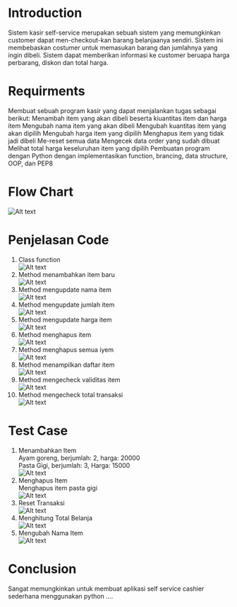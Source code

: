 # Introduction <br/>
Sistem kasir self-service merupakan sebuah sistem yang memungkinkan customer dapat men-checkout-kan barang belanjaanya sendiri. Sistem ini membebaskan costumer untuk memasukan barang dan jumlahnya yang ingin dibeli. Sistem dapat memberikan informasi ke customer beruapa harga perbarang, diskon dan total harga.

# Requirments <br/>
Membuat sebuah program kasir yang dapat menjalankan tugas sebagai berikut:
    Menambah item yang akan dibeli beserta kiuantitas item dan harga item
    Mengubah nama item yang akan dibeli
    Mengubah kuantitas item yang akan dipilih
    Mengubah harga item yang dipilih
    Menghapus item yang tidak jadi dibeli
    Me-reset semua data
    Mengecek data order yang sudah dibuat
    Melihat total harga keseluruhan item yang dipilih
Pembuatan program dengan Python dengan implementasikan function, brancing, data structure, OOP, dan PEP8

# Flow Chart <br/>
<img src="https://github.com/randityateri/Cashier/blob/master/Flowchart.png" alt="Alt text" title="FlowChart"> <br/>

# Penjelasan Code <br/>
1. Class function <br/>
   <img src="https://github.com/randityateri/Cashier/blob/master/1.class.png" alt="Alt text" title="Class Function"> <br/>
2. Method menambahkan item baru <br/>
   <img src="https://github.com/randityateri/Cashier/blob/master/2.add_item.png" alt="Alt text" title="new_item"> <br/>
3. Method mengupdate nama item <br/>
   <img src="https://github.com/randityateri/Cashier/blob/master/3.update_item_name.png" alt="Alt text" title="update_name"> <br/>
4. Method mengupdate jumlah item <br/>
   <img src="https://github.com/randityateri/Cashier/blob/master/4.update_item_qty.png" alt="Alt text" title="update_qty"> <br/>
5. Method mengupdate harga item <br/>
   <img src="https://github.com/randityateri/Cashier/blob/master/5.update_item_price.png" alt="Alt text" title="update_price"> <br/>
6. Method menghapus item <br/>
   <img src="https://github.com/randityateri/Cashier/blob/master/6.delete_item.png" alt="Alt text" title="delete"> <br/>
7. Method menghapus semua iyem <br/>
   <img src="https://github.com/randityateri/Cashier/blob/master/7.reset_trans.png" alt="Alt text" title="reset"> <br/> 
8. Method menampilkan daftar item <br/>
   <img src="https://github.com/randityateri/Cashier/blob/master/8.print_order.png" alt="Alt text" title="print"> <br/>
9. Method mengecheck validitas item <br/>
   <img src="https://github.com/randityateri/Cashier/blob/master/9.check_order.png" alt="Alt text" title="check"> <br/>
10. Method mengecheck total transaksi <br/>
   <img src="https://github.com/randityateri/Cashier/blob/master/10.total_prize.png" alt="Alt text" title="total_price"> <br/>
# Test Case <br/>
1. Menambahkan Item <br/>
   Ayam goreng, berjumlah: 2, harga: 20000 <br/>
   Pasta Gigi, berjumlah: 3, Harga: 15000 <br/>
   <img src="https://github.com/randityateri/Cashier/blob/master/11.c1.png" alt="Alt text" title="case1"> <br/>
2. Menghapus Item <br/>
   Menghapus item pasta gigi <br/>
   <img src="https://github.com/randityateri/Cashier/blob/master/12.c2.png" alt="Alt text" title="case2"> <br/>
3. Reset Transaksi <br/>
   <img src="https://github.com/randityateri/Cashier/blob/master/13.c3.png" alt="Alt text" title="case3"> <br/>
4. Menghitung Total Belanja <br/>
   <img src="https://github.com/randityateri/Cashier/blob/master/14.c4.png" alt="Alt text" title="case4"> <br/>
5. Mengubah Nama Item <br/>
   <img src="https://github.com/randityateri/Cashier/blob/master/15.c5.png" alt="Alt text" title="case5"> <br/>

# Conclusion
Sangat memungkinkan untuk membuat aplikasi self service cashier sederhana menggunakan python
 ....
